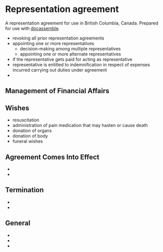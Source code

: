 # Representation agreement

A representation agreement for use in British Columbia, Canada. Prepared for use with [docassemble](https://github.com/jhpyle/docassemble).

- revoking all prior representation agreements
- appointing one or more representatives
  - decision-making among multiple representatives
  - appointing one or more alternate representatives
- if the representative gets paid for acting as representative
- representative is entitled to indemnification in respect of expenses incurred carrying out duties under agreement
- 

## Management of Financial Affairs

## Wishes
- resuscitation
- administration of pain medication that may hasten or cause death
- donation of organs
- donation of body
- funeral wishes

## Agreement Comes Into Effect
-
-

## Termination
-
-

## General
-
-
-
